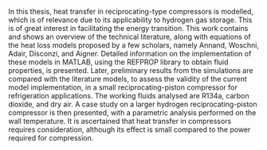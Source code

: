 In this thesis, heat transfer in reciprocating-type compressors is modelled, which is of 
relevance due to its applicability to hydrogen gas storage. This is of great interest in 
facilitating the energy transition. This work contains and shows an overview of the 
technical literature, along with equations of the heat loss models proposed by a few 
scholars, namely Annand, Woschni, Adair, Disconzi, and Aigner. Detailed 
information on the implementation of these models in MATLAB, using the REFPROP 
library to obtain fluid properties, is presented. Later, preliminary results from the 
simulations are compared with the literature models, to assess the validity of the 
current model implementation, in a small reciprocating-piston compressor for 
refrigeration applications. The working fluids analysed are R134a, carbon dioxide, and 
dry air. A case study on a larger hydrogen reciprocating-piston compressor is then 
presented, with a parametric analysis performed on the wall temperature. It is 
ascertained that heat transfer in compressors requires consideration, although its effect 
is small compared to the power required for compression. 
